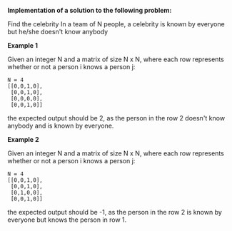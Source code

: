 **Implementation of a solution to the following problem:**

Find the celebrity
In a team of N people, a celebrity is known by everyone but he/she doesn't know anybody

**Example 1**

Given an integer N and a matrix of size N x N, where each row represents
 whether or not a person i knows a person j:

```
N = 4
[[0,0,1,0],
 [0,0,1,0],
 [0,0,0,0],
 [0,0,1,0]]
```

the expected output should be 2, as the person in the row 2 doesn't know anybody 
and is known by everyone. 

**Example 2**

Given an integer N and a matrix of size N x N, where each row represents
 whether or not a person i knows a person j:

```
N = 4
[[0,0,1,0],
 [0,0,1,0],
 [0,1,0,0],
 [0,0,1,0]]
```

the expected output should be -1, as the person in the row 2 is known by everyone 
but knows the person in row 1. 

